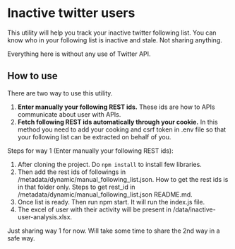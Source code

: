 # Inactive twitter users

This utility will help you track your inactive twitter following list. You can know who in your following list is inactive and stale. Not sharing anything. 

Everything here is without any use of Twitter API.

## How to use

There are two way to use this utility.

1. **Enter manually your following REST ids.** These ids are how to APIs communicate about user with APIs.
2. **Fetch following REST ids automatically through your cookie.** In this method you need to add your cooking and csrf token in .env file so that your following list can be extracted on behalf of you.

Steps for way 1 (Enter manually your following REST ids):

1. After cloning the project. Do `npm install` to install few libraries.
2. Then add the rest ids of followings in /metadata/dynamic/manual_following_list.json. How to get the rest ids is in that folder only. Steps to get rest_id in /metadata/dynamic/manual_following_list.json README.md.
3. Once list is ready. Then run npm start. It will run the index.js file.
4. The excel of user with their activity will be present in /data/inactive-user-analysis.xlsx.




Just sharing way 1 for now. Will take some time to share the 2nd way in a safe way.